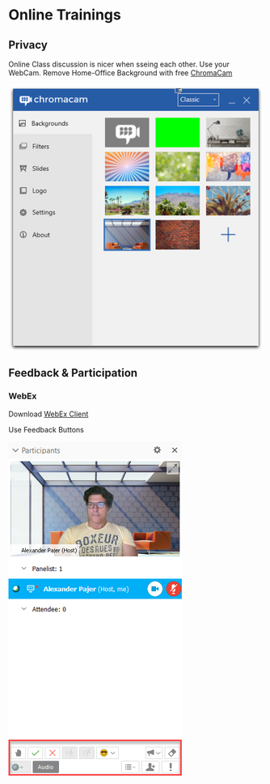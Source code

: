 # Online Trainings

## Privacy

Online Class discussion is nicer when sseing each other. Use your WebCam. Remove Home-Office Background with free [ChromaCam](https://www.chromacam.me/)

![background](_images/chromacam.png)

## Feedback & Participation

### WebEx

Download [WebEx Client](https://akamaicdn.webex.com/client/WBXclient-39.1.2-6/webexapp_DE.msi)

Use Feedback Buttons

![feedback](_images/webex.png)
